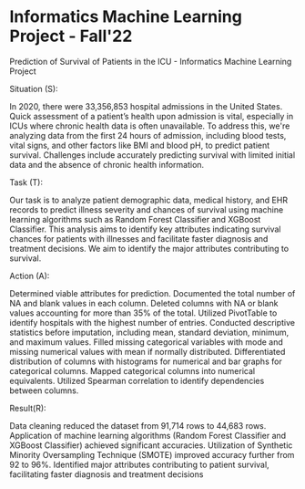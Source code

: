 # Informatics Machine Learning Project - Fall'22 
Prediction of Survival of Patients in the ICU - Informatics Machine Learning Project

Situation (S):


In 2020, there were 33,356,853 hospital admissions in the United States. Quick assessment of a patient’s health upon admission is vital, especially in ICUs where chronic health data is often unavailable. To address this, we're analyzing data from the first 24 hours of admission, including blood tests, vital signs, and other factors like BMI and blood pH, to predict patient survival. Challenges include accurately predicting survival with limited initial data and the absence of chronic health information.

Task (T):


Our task is to analyze patient demographic data, medical history, and EHR records to predict illness severity and chances of survival using machine learning algorithms such as Random Forest Classifier and XGBoost Classifier. This analysis aims to identify key attributes indicating survival chances for patients with illnesses and facilitate faster diagnosis and treatment decisions. We aim to identify the major attributes contributing to survival.

Action (A):

Determined viable attributes for prediction.
Documented the total number of NA and blank values in each column.
Deleted columns with NA or blank values accounting for more than 35% of the total.
Utilized PivotTable to identify hospitals with the highest number of entries.
Conducted descriptive statistics before imputation, including mean, standard deviation, minimum, and maximum values.
Filled missing categorical variables with mode and missing numerical values with mean if normally distributed.
Differentiated distribution of columns with histograms for numerical and bar graphs for categorical columns.
Mapped categorical columns into numerical equivalents.
Utilized Spearman correlation to identify dependencies between columns.

Result(R):

Data cleaning reduced the dataset from 91,714 rows to 44,683 rows.
Application of machine learning algorithms (Random Forest Classifier and XGBoost Classifier) achieved significant accuracies.
Utilization of Synthetic Minority Oversampling Technique (SMOTE) improved accuracy further from 92 to 96%.
Identified major attributes contributing to patient survival, facilitating faster diagnosis and treatment decisions

 
 
